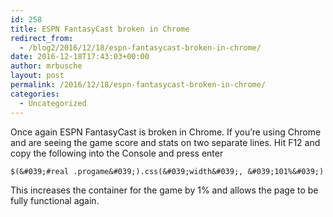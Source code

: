 ```yaml
---
id: 258
title: ESPN FantasyCast broken in Chrome
redirect_from:
  - /blog2/2016/12/18/espn-fantasycast-broken-in-chrome/
date: 2016-12-18T17:43:03+00:00
author: mrbusche
layout: post
permalink: /2016/12/18/espn-fantasycast-broken-in-chrome/
categories:
  - Uncategorized
---
```


Once again ESPN FantasyCast is broken in Chrome. If you&#8217;re using Chrome and are seeing the game score and stats on two separate lines. Hit F12 and copy the following into the Console and press enter

`$(&#039;#real .progame&#039;).css(&#039;width&#039;, &#039;101%&#039;)`

This increases the container for the game by 1% and allows the page to be fully functional again.
